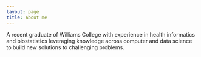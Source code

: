 ```yaml
---
layout: page
title: About me
---
```


A recent graduate of Williams College with experience in health informatics and biostatistics leveraging knowledge across computer and data science to build new solutions to challenging problems. 

